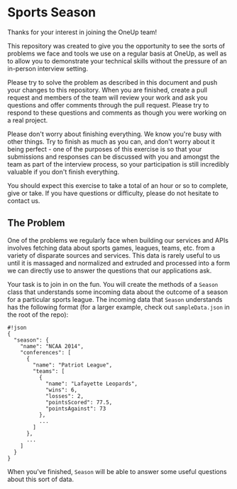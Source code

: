 # Sports Season

Thanks for your interest in joining the OneUp team!

This repository was created to give you the opportunity to see the sorts of problems we face and tools we use on a regular basis at OneUp, as well as to allow you to demonstrate your technical skills without the pressure of an in-person interview setting.

Please try to solve the problem as described in this document and push your changes to this repository. When you are finished, create a pull request and members of the team will review your work and ask you questions and offer comments through the pull request. Please try to respond to these questions and comments as though you were working on a real project.

Please don't worry about finishing everything. We know you're busy with other things. Try to finish as much as you can, and don't worry about it being perfect - one of the purposes of this exercise is so that your submissions and responses can be discussed with you and amongst the team as part of the interview process, so your participation is still incredibly valuable if you don't finish everything.

You should expect this exercise to take a total of an hour or so to complete, give or take. If you have questions or difficulty, please do not hesitate to contact us.

## The Problem

One of the problems we regularly face when building our services and APIs involves fetching data about sports games, leagues, teams, etc. from a variety of disparate sources and services. This data is rarely useful to us until it is massaged and normalized and extruded and processed into a form we can directly use to answer the questions that our applications ask.

Your task is to join in on the fun. You will create the methods of a ```Season``` class that understands some incoming data about the outcome of a season for a particular sports league. The incoming data that ```Season``` understands has the following format (for a larger example, check out ```sampleData.json``` in the root of the repo):

```
#!json
{
  "season": {
    "name": "NCAA 2014",
    "conferences": [
      {
        "name": "Patriot League",
        "teams": [
          {
            "name": "Lafayette Leopards",
            "wins": 6,
            "losses": 2,
            "pointsScored": 77.5,
            "pointsAgainst": 73
          },
          ...
        ]
      },
      ...
    ]
  }
}
```

When you've finished, ```Season``` will be able to answer some useful questions about this sort of data.


